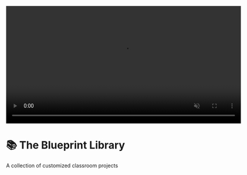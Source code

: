 <div align="center">
  <video width="640" autoplay loop muted playsinline>
    <source src="./readme_src/media/githubgif0.gif" type="video/gif">
    Your browser does not support the video tag.
  </video>
</div>

# 📚 The Blueprint Library
A collection of customized classroom projects

